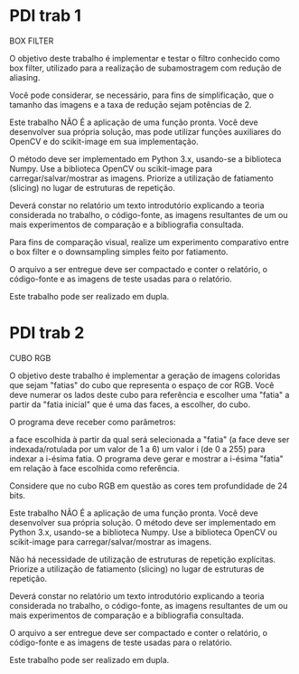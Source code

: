 # PDI trab 1


BOX FILTER

O objetivo deste trabalho é implementar e testar o filtro conhecido como box filter, utilizado para a realização de subamostragem com redução de aliasing.

Você pode considerar, se necessário, para fins de simplificação, que o tamanho das imagens e a taxa de redução sejam potências de 2. 

Este trabalho NÃO É a aplicação de uma função pronta. Você deve desenvolver sua própria solução, mas pode utilizar funções auxiliares do OpenCV e do scikit-image em sua implementação. 

O método deve ser implementado em Python 3.x, usando-se a biblioteca Numpy. Use a biblioteca OpenCV ou scikit-image para carregar/salvar/mostrar as imagens. Priorize a utilização de fatiamento (slicing) no lugar de estruturas de repetição.

Deverá constar no relatório um texto introdutório explicando a teoria considerada no trabalho, o código-fonte, as imagens resultantes de um ou mais experimentos de comparação e a bibliografia consultada.

Para fins de comparação visual, realize um experimento comparativo entre o box filter e o downsampling simples feito por fatiamento.

O arquivo a ser entregue deve ser compactado e conter o relatório, o código-fonte e as imagens de teste usadas para o relatório.

Este trabalho pode ser realizado em dupla.

# PDI trab 2

CUBO RGB

O objetivo deste trabalho é implementar a geração de imagens coloridas que sejam "fatias" do cubo que representa o espaço de cor RGB. Você deve numerar os lados deste cubo para referência e escolher uma "fatia" a partir da "fatia inicial" que é uma das faces, a escolher, do cubo.

O programa deve receber como parâmetros:

a face escolhida à partir da qual será selecionada a "fatia" (a face deve ser indexada/rotulada por um valor de 1 a 6)
um valor i (de 0 a 255) para indexar a i-ésima fatia.
O programa deve gerar e mostrar a i-ésima "fatia" em relação à face escolhida como referência.

Considere que no cubo RGB em questão as cores tem profundidade de 24 bits. 

Este trabalho NÃO É a aplicação de uma função pronta. Você deve desenvolver sua própria solução. O método deve ser implementado em Python 3.x, usando-se a biblioteca Numpy. Use a biblioteca OpenCV ou scikit-image para carregar/salvar/mostrar as imagens.

Não há necessidade de utilização de estruturas de repetição explícitas. Priorize a utilização de fatiamento (slicing) no lugar de estruturas de repetição.

Deverá constar no relatório um texto introdutório explicando a teoria considerada no trabalho, o código-fonte, as imagens resultantes de um ou mais experimentos de comparação e a bibliografia consultada.

O arquivo a ser entregue deve ser compactado e conter o relatório, o código-fonte e as imagens de teste usadas para o relatório.

Este trabalho pode ser realizado em dupla.

